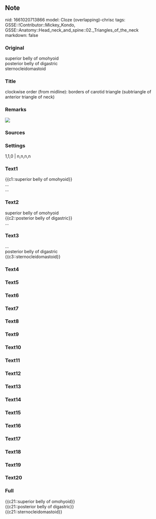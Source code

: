 ## Note
nid: 1661020713866
model: Cloze (overlapping)-chrisc
tags: GSSE::!Contributor::Mickey_Kondo, GSSE::Anatomy::Head_neck_and_spine::02._Triangles_of_the_neck
markdown: false

### Original
<div>
  superior belly of omohyoid
</div>
<div>
  posterior belly of digastric
</div>
<div>
  sternocleidomastoid
</div>

### Title
clockwise order (from midline): borders of carotid triangle (subtriangle of anterior triangle of neck)

### Remarks
<img src="paste-4874787880961.jpg">

### Sources


### Settings
1,1,0 | n,n,n,n

### Text1
<div>
  {{c1::superior belly of omohyoid}}
</div>
<div>
  ...
</div>
<div>
  ...
</div>

### Text2
<div>
  superior belly of omohyoid
</div>
<div>
  {{c2::posterior belly of digastric}}
</div>
<div>
  ...
</div>

### Text3
<div>
  ...
</div>
<div>
  posterior belly of digastric
</div>
<div>
  {{c3::sternocleidomastoid}}
</div>

### Text4


### Text5


### Text6


### Text7


### Text8


### Text9


### Text10


### Text11


### Text12


### Text13


### Text14


### Text15


### Text16


### Text17


### Text18


### Text19


### Text20


### Full
<div>
  {{c21::superior belly of omohyoid}}
</div>
<div>
  {{c21::posterior belly of digastric}}
</div>
<div>
  {{c21::sternocleidomastoid}}
</div>
